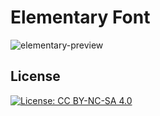 # Elementary Font
![elementary-preview](https://github.com/user-attachments/assets/bcf63446-c998-4a6c-a194-2af6033e3e07)

## License
[![License: CC BY-NC-SA 4.0](https://img.shields.io/badge/License-CC_BY--NC--SA_4.0-lightgrey.svg)](https://creativecommons.org/licenses/by-nc-sa/4.0/) 
